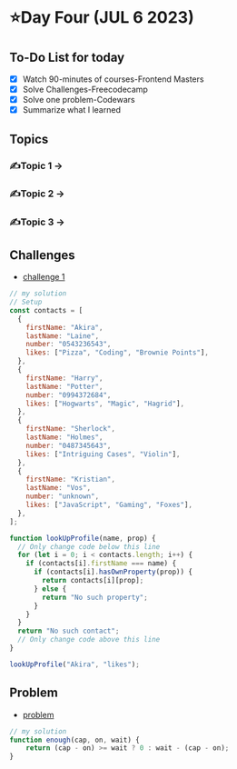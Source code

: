 # ⭐️Day Four (JUL 6 2023)

## To-Do List for today
- [x] Watch 90-minutes of courses-Frontend Masters
- [x] Solve Challenges-Freecodecamp
- [x] Solve one problem-Codewars
- [x] Summarize what I learned

## Topics
### ✍️Topic 1 -> 
### ✍️Topic 2 -> 
### ✍️Topic 3 -> 

## Challenges
- [challenge 1](https://www.freecodecamp.org/learn/javascript-algorithms-and-data-structures/basic-javascript/profile-lookup)
```javascript
// my solution
// Setup
const contacts = [
  {
    firstName: "Akira",
    lastName: "Laine",
    number: "0543236543",
    likes: ["Pizza", "Coding", "Brownie Points"],
  },
  {
    firstName: "Harry",
    lastName: "Potter",
    number: "0994372684",
    likes: ["Hogwarts", "Magic", "Hagrid"],
  },
  {
    firstName: "Sherlock",
    lastName: "Holmes",
    number: "0487345643",
    likes: ["Intriguing Cases", "Violin"],
  },
  {
    firstName: "Kristian",
    lastName: "Vos",
    number: "unknown",
    likes: ["JavaScript", "Gaming", "Foxes"],
  },
];

function lookUpProfile(name, prop) {
  // Only change code below this line
  for (let i = 0; i < contacts.length; i++) {
    if (contacts[i].firstName === name) {
      if (contacts[i].hasOwnProperty(prop)) {
        return contacts[i][prop];
      } else {
        return "No such property";
      }
    }
  }
  return "No such contact";
  // Only change code above this line
}

lookUpProfile("Akira", "likes");
```


## Problem
- [problem](https://www.codewars.com/kata/5875b200d520904a04000003/train/javascript)
```javascript
// my solution
function enough(cap, on, wait) {
    return (cap - on) >= wait ? 0 : wait - (cap - on);
}
```
